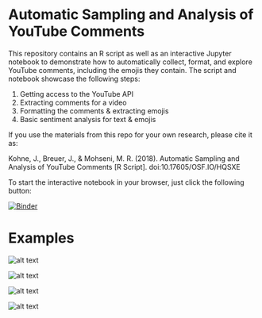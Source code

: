 # Automatic Sampling and Analysis of YouTube Comments

This repository contains an R script as well as an interactive Jupyter notebook to demonstrate how to automatically collect, format, and explore YouTube comments, including the emojis they contain.
The script and notebook showcase the following steps:
1. Getting access to the YouTube API
2. Extracting comments for a video
3. Formatting the comments & extracting emojis
4. Basic sentiment analysis for text & emojis

If you use the materials from this repo for your own research, please cite it as:

Kohne, J., Breuer, J., & Mohseni, M. R. (2018). Automatic Sampling and Analysis of YouTube Comments [R Script]. doi:10.17605/OSF.IO/HQSXE

To start the interactive notebook in your browser, just click the following button:

[![Binder](https://notebooks.gesis.org/binder/badge.svg)](https://notebooks.gesis.org/binder/v2/gh/JuKo007/YoutubeScrapingEmojis/UpdatedScript)


# Examples

![alt text](https://github.com/JuKo007/YoutubeScrapingEmojis/blob/UpdatedScript/Output/CommentsOvertime.png)

![alt text](https://github.com/JuKo007/YoutubeScrapingEmojis/blob/UpdatedScript/Output/MostFrequentWords.png)

![alt text](https://github.com/JuKo007/YoutubeScrapingEmojis/blob/UpdatedScript/Output/WordCloud.png)

![alt text](https://github.com/JuKo007/YoutubeScrapingEmojis/blob/UpdatedScript/Output/Top10Emoji.png)
